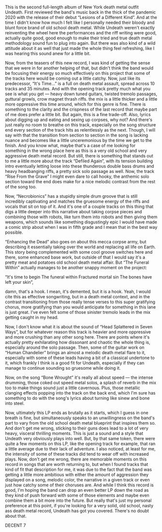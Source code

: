 This is the second full-length album of New York death metal outfit Undeath. First reviewed the band's music back in the thick of the pandemic 2020 with the release of their debut “Lesions of a Different Kind”. And at the time I didn't know how much I felt like I personally needed their bloody and blunt force brand of old school death metal. While Undeath weren't exactly reinventing the wheel here the performances and the riff writing were good, actually quite good, good enough to make their tried and true death metal methodology sound fun to plug into again. But there was also kind of a wild attitude about it as well that just made the whole thing feel refreshing, like I was hearing this sound anew for a little bit.

Now, from the teasers of this new record, I was kind of getting the sense that we were in for another helping of that, but didn't think the band would be focusing their energy so much effectively on this project that some of the tracks here would be coming out a little catchy. Now, just like its predecessor, “It's Time…” is a full on death metal assault, spread across 10 tracks and 35 minutes. And with the opening track pretty much what you see is what you get — heavy down tuned guitars, twisted tremolo passages, guttural growls, crow magnet thrash riffs. the mix is a little thicker and a little more oppressive this time around, which for this genre is fine. There is something to the clarity and the crispness of the last record that maybe part of me does prefer a little bit. But again, this is a fine trade-off. Also, lyrics about digging up and eating and sexing up corpses, why not? And there's just really no room to breathe on this track, especially on the song structure end every section of the track hits as relentlessly as the next. Though, I will say with that the transition from section to section in the song is lacking nuance and becomes like a little unceremonious by the time we get to the finish. And you know what, maybe that's a case of me looking for something in the wrong place here as this is a very old school and very aggressive death metal record. But still, there is something that stands out to me a little more about the track “Defiled Again”, with its tension building intro eventually letting loose into these thunderous double bass drums and heavy headbanging riffs, a pretty sick solo passage as well. Now, the track “Rise From the Grave” I might even dare to call hooky, the anthemic solo section toward the end does make for a nice melodic contrast from the rest of the song too.

Now, “Necrobionics” has a stupidly simple drum groove that is still incredibly captivating and matches the gruesome energy of the riffs and vocals that sit on top of it. And it's one of a couple tracks on this thing that digs a little deeper into this narrative about taking corpse pieces and combining those with robots, like turn them into robots and then giving them weapons, which sounds like something disgustingly epic I would have made a comic strip about when I was in fifth grade and I mean that in the best way possible.

“Enhancing the Dead” also goes on about this mecca corpse army, but describing it essentially taking over the world and replacing all life on Earth. This story being complemented with some cool groove switches here and there, some enhanced base work, but outside of that I would say it's a pretty meat and potatoes old school death metal affair. But “The Funeral Within” actually manages to be another snappy moment on the project:

“It's time to begin
The funeral within
Fractured mortal sin
The bones have left your skin”,

damn, that's a hook. I mean, it's demented, but it is a hook. Yeah, I would cite this as effective songwriting, but in a death metal context, and in the contrast transitioning from those really tense verses to this super gratifying chorus, more gratifying than you would anticipate for something in this lane is just great. I've even felt some of those sinister tremolo leads in the mix getting caught in my head.

Now, I don't know what it is about the sound of “Head Splattered in Seven Ways”, but for whatever reason this track is heavier and more oppressive and more crushing than any other song here. There are points where it's actually pretty exhilarating how dissonant and chaotic the whole thing is, especially around the solo passage. Then, some of the guitar work on “Human Chandelier” brings an almost a melodic death metal flare to it, especially with some of these leads having a bit of a classical undertone to it, which frankly I think is a good fit for Undeath, especially if they can manage to continue sounding so gruesome while doing it.

Now, on the song “Bone Wrought” it's really all about speed — the intense drumming, those coked out speed metal solos, a splash of reverb in the mix too to make things sound just a little cavernous. Plus, those metallic clanging effects popping into the track on the back end, which I'm sure has something to do with the song's lyrics about turning like sinew and bone into steel.

Now, ultimately this LP ends as brutally as it starts, which I guess in one breath is fine, but simultaneously speaks to an unwillingness on the band's part to vary from the old school death metal blueprint that inspires them so. And don't get me wrong, sticking to their guns does lead to a lot of very heavy, visceral thrilling moments. This is just a sound and a style that Undeath very obviously plays into well. But, by that same token, there were quite a few moments on this LP, like the opening track for example, that ran a little average due to their lack of adventure. I also noticed, at least for me, the intensity of some of these tracks did tend to wear off with increased plays. Now, don't get me wrong, there are memorable moments on this record in songs that are worth returning to, but when I found tracks that kind of fit that description for me, it was due to the fact that the band was getting a little more ambitious with either the amount of aggression they displayed on a song, melodic color, the narrative in a given track or even just how catchy some of their choruses are. And while I think this record is good, I'm hoping the band can drop an even better LP down the road as they kind of push forward with some of those elements and maybe even combine them a bit more into the future. But really that's just my personal preference at this point, if you're looking for a very solid, old school, nasty ass death metal record, Undeath has got you covered. There's no doubt about that.

DECENT 7
